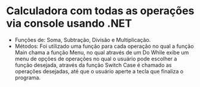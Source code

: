 # Calculadora com todas as operações via console usando .NET

- Funções de: Soma, Subtração, Divisão e Multiplicação.
- Métodos: Foi utilizado uma função para cada operação no qual a função Main chama a função Menu, 
no qual através de um Do While exibe um menu de opções de operações no qual o usuário pode escolher a função
desejada, através da função Switch Case é chamado as operações desejadas, até que o usuário aperte a tecla que finaliza o programa.

